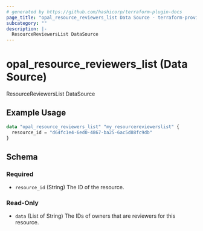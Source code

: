 ```yaml
---
# generated by https://github.com/hashicorp/terraform-plugin-docs
page_title: "opal_resource_reviewers_list Data Source - terraform-provider-opal"
subcategory: ""
description: |-
  ResourceReviewersList DataSource
---
```


# opal_resource_reviewers_list (Data Source)

ResourceReviewersList DataSource

## Example Usage

```terraform
data "opal_resource_reviewers_list" "my_resourcereviewerslist" {
  resource_id = "d64fc1e4-6ed0-4867-ba25-6ac5d88fc9db"
}
```

<!-- schema generated by tfplugindocs -->
## Schema

### Required

- `resource_id` (String) The ID of the resource.

### Read-Only

- `data` (List of String) The IDs of owners that are reviewers for this resource.



